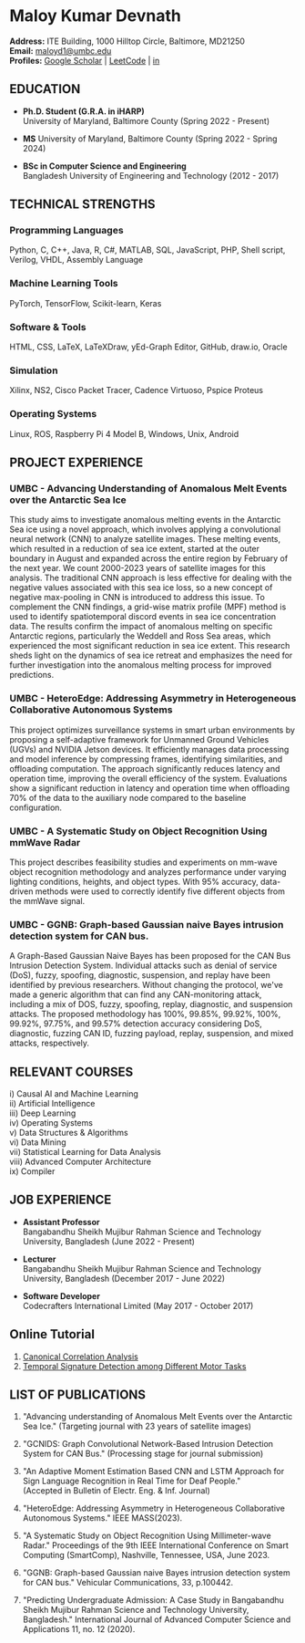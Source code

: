 # Maloy Kumar Devnath

**Address:** ITE Building, 1000 Hilltop Circle, Baltimore, MD21250  
**Email:** [maloyd1@umbc.edu](mailto:maloyd1@umbc.edu)  
**Profiles:** [Google Scholar](https://scholar.google.com/citations?user=CYAmH84AAAAJ&hl=en) | [LeetCode](https://leetcode.com/maloyd1/) | [in](https://www.linkedin.com/in/maloy-kumar-devnath-b61a77169/)  

## EDUCATION

- **Ph.D. Student (G.R.A. in iHARP)**  
  University of Maryland, Baltimore County (Spring 2022 - Present)

- **MS**
  University of Maryland, Baltimore County (Spring 2022 - Spring 2024)

- **BSc in Computer Science and Engineering**  
  Bangladesh University of Engineering and Technology (2012 - 2017)

## TECHNICAL STRENGTHS

### Programming Languages

Python, C, C++, Java, R, C#, MATLAB, SQL, JavaScript, PHP, Shell script, Verilog, VHDL, Assembly Language

### Machine Learning Tools

PyTorch, TensorFlow, Scikit-learn, Keras

### Software & Tools

HTML, CSS, LaTeX, LaTeXDraw, yEd-Graph Editor, GitHub, draw.io, Oracle

### Simulation

Xilinx, NS2, Cisco Packet Tracer, Cadence Virtuoso, Pspice Proteus

### Operating Systems

Linux, ROS, Raspberry Pi 4 Model B, Windows, Unix, Android

## PROJECT EXPERIENCE

### UMBC - Advancing Understanding of Anomalous Melt Events over the Antarctic Sea Ice

This study aims to investigate anomalous melting events in the Antarctic Sea ice using a novel approach, which involves applying a convolutional neural network (CNN) to analyze satellite images. These melting events, which resulted in a reduction of sea ice extent, started at the outer boundary in August and expanded across the entire region by February of the next year. We count 2000-2023 years of satellite images for this analysis. The traditional CNN approach is less effective for dealing with the negative values associated with this sea ice loss, so a new concept of negative max-pooling in CNN is introduced to address this issue. To complement the CNN findings, a grid-wise matrix profile (MPF) method is used to identify spatiotemporal discord events in sea ice concentration data. The results confirm the impact of anomalous melting on specific Antarctic regions, particularly the Weddell and Ross Sea areas, which experienced the most significant reduction in sea ice extent. This research sheds light on the dynamics of sea ice retreat and emphasizes the need for further investigation into the anomalous melting process for improved predictions.

### UMBC - HeteroEdge: Addressing Asymmetry in Heterogeneous Collaborative Autonomous Systems

This project optimizes surveillance systems in smart urban environments by proposing a self-adaptive framework for Unmanned Ground Vehicles (UGVs) and NVIDIA Jetson devices. It efficiently manages data processing and model inference by compressing frames, identifying similarities, and offloading computation. The approach significantly reduces latency and operation time, improving the overall efficiency of the system. Evaluations show a significant reduction in latency and operation time when offloading 70% of the data to the auxiliary node compared to the baseline configuration.

### UMBC - A Systematic Study on Object Recognition Using mmWave Radar

This project describes feasibility studies and experiments on mm-wave object recognition methodology and analyzes performance under varying lighting conditions, heights, and object types. With 95% accuracy, data-driven methods were used to correctly identify five different objects from the mmWave signal.

### UMBC - GGNB: Graph-based Gaussian naive Bayes intrusion detection system for CAN bus.

A Graph-Based Gaussian Naive Bayes has been proposed for the CAN Bus Intrusion Detection System. Individual attacks such as denial of service (DoS), fuzzy, spoofing, diagnostic, suspension, and replay have been identified by previous researchers. Without changing the protocol, we've made a generic algorithm that can find any CAN-monitoring attack, including a mix of DOS, fuzzy, spoofing, replay, diagnostic, and suspension attacks. The proposed methodology has 100%, 99.85%, 99.92%, 100%, 99.92%, 97.75%, and 99.57% detection accuracy considering DoS, diagnostic, fuzzing CAN ID, fuzzing payload, replay, suspension, and mixed attacks, respectively.


## RELEVANT COURSES

i) Causal AI and Machine Learning  
ii) Artificial Intelligence  
iii) Deep Learning  
iv) Operating Systems  
v) Data Structures & Algorithms  
vi) Data Mining  
vii) Statistical Learning for Data Analysis  
viii) Advanced Computer Architecture  
ix) Compiler

## JOB EXPERIENCE

- **Assistant Professor**  
  Bangabandhu Sheikh Mujibur Rahman Science and Technology University, Bangladesh (June 2022 - Present)

- **Lecturer**  
  Bangabandhu Sheikh Mujibur Rahman Science and Technology University, Bangladesh (December 2017 - June 2022)

- **Software Developer**  
  Codecrafters International Limited (May 2017 - October 2017)

## Online Tutorial
1. [Canonical Correlation Analysis](https://sites.google.com/umbc.edu/cca/home)
2. [Temporal Signature Detection among Different Motor Tasks](https://sites.google.com/umbc.edu/neuralengineeringandinstructio/home)

## LIST OF PUBLICATIONS

1. "Advancing understanding of Anomalous Melt Events over the Antarctic Sea Ice." (Targeting journal with 23 years of satellite images)

2. "GCNIDS: Graph Convolutional Network-Based Intrusion Detection System for CAN Bus." (Processing stage for journal submission)

3. "An Adaptive Moment Estimation Based CNN and LSTM Approach for Sign Language Recognition in Real Time for Deaf People."  
   (Accepted in Bulletin of Electr. Eng. & Inf. Journal)

4. "HeteroEdge: Addressing Asymmetry in Heterogeneous Collaborative Autonomous Systems." IEEE MASS(2023).

5. "A Systematic Study on Object Recognition Using Millimeter-wave Radar." Proceedings of the 9th IEEE International Conference on Smart Computing (SmartComp), Nashville, Tennessee, USA, June 2023.

6. "GGNB: Graph-based Gaussian naive Bayes intrusion detection system for CAN bus." Vehicular Communications, 33, p.100442.

7. "Predicting Undergraduate Admission: A Case Study in Bangabandhu Sheikh Mujibur Rahman Science and Technology University, Bangladesh." International Journal of Advanced Computer Science and Applications 11, no. 12 (2020).




